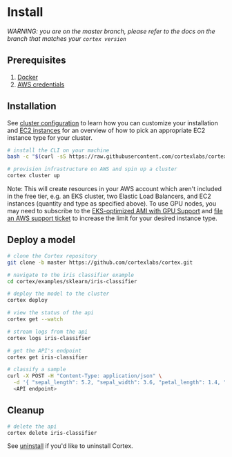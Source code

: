 # Install

_WARNING: you are on the master branch, please refer to the docs on the branch that matches your `cortex version`_

## Prerequisites

1. [Docker](https://docs.docker.com/install)
2. [AWS credentials](aws-credentials.md)

## Installation

See [cluster configuration](config.md) to learn how you can customize your installation and [EC2 instances](ec2-instances.md) for an overview of how to pick an appropriate EC2 instance type for your cluster.

<!-- CORTEX_VERSION_MINOR -->
```bash
# install the CLI on your machine
bash -c "$(curl -sS https://raw.githubusercontent.com/cortexlabs/cortex/master/get-cli.sh)"

# provision infrastructure on AWS and spin up a cluster
cortex cluster up
```

Note: This will create resources in your AWS account which aren't included in the free tier, e.g. an EKS cluster, two Elastic Load Balancers, and EC2 instances (quantity and type as specified above). To use GPU nodes, you may need to subscribe to the [EKS-optimized AMI with GPU Support](https://aws.amazon.com/marketplace/pp/B07GRHFXGM) and [file an AWS support ticket](https://console.aws.amazon.com/support/cases#/create?issueType=service-limit-increase&limitType=ec2-instances) to increase the limit for your desired instance type.

## Deploy a model

<!-- CORTEX_VERSION_MINOR -->

```bash
# clone the Cortex repository
git clone -b master https://github.com/cortexlabs/cortex.git

# navigate to the iris classifier example
cd cortex/examples/sklearn/iris-classifier

# deploy the model to the cluster
cortex deploy

# view the status of the api
cortex get --watch

# stream logs from the api
cortex logs iris-classifier

# get the API's endpoint
cortex get iris-classifier

# classify a sample
curl -X POST -H "Content-Type: application/json" \
  -d '{ "sepal_length": 5.2, "sepal_width": 3.6, "petal_length": 1.4, "petal_width": 0.3 }' \
  <API endpoint>
```

## Cleanup

```bash
# delete the api
cortex delete iris-classifier
```

See [uninstall](uninstall.md) if you'd like to uninstall Cortex.
